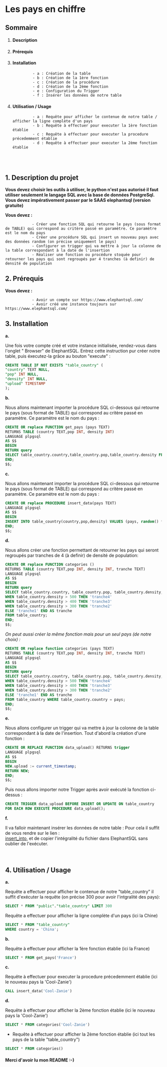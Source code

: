 


 
# Les pays en chiffre<br/>


## Sommaire

1. #### Description
2. #### Prérequis
3. #### Installation

                - a : Création de la table
                - b : Création de la 1ère fonction
                - c : Création de la procédure 
                - d : Création de la 2ème fonction
                - e : Configuration du Trigger
                - f : Insérer les données de notre table


4. #### Utilisation / Usage

                - a : Requête pour afficher le contenue de notre table / afficher la ligne complète d'un pays
                - b : Requête à effectuer pour executer la 1ère fonction établie 
                - c : Requête à effectuer pour executer la procedure précedemment établie
                - d : Requête à effectuer pour executer la 2ème fonction établie
<br/><br/>

**1. Description du projet**
-----------------------------------------------------------------------------------------------------------------------------

**Vous devez choisir les outils à utiliser, le python n'est pas autorisé il faut utiliser seulement le langage SQL avec la base de données PostgreSql. Vous devez impérativement passer par le SAAS elephantsql (version gratuite)**

**Vous devez :**

                - Créer une fonction SQL qui retourne le pays (sous format de TABLE) qui correspond au critère passé en paramètre. Ce paramètre est le nom du pays
                - Créer une procédure SQL qui insert un nouveau pays avec des données random (on précise uniquement le pays)
                - Configurer un trigger qui va mettre à jour la colonne de la table correspondant à la date de l'insertion
                - Réaliser une fonction ou procédure stoquée pour retourner les pays qui sont regroupés par 4 tranches (à definir) de densité de population



**2. Prérequis**
-----------------------------------------------------------------------------------------------------------------------------

**Vous devez :**

                - Avoir un compte sur https://www.elephantsql.com/ 
                - Avoir créé une instance toujours sur https://www.elephantsql.com/
                


**3. Installation**
-----------------------------------------------------------------------------------------------------------------------------

__a.__  
    
Une fois votre compte créé et votre instance initialisée, rendez-vous dans l'onglet " Browser" de ElephantSQL.
Entrez cette instruction pur créer notre table, puis éxecutez-la grâce au bouton "execute" : 

```SQL
CREATE TABLE IF NOT EXISTS "table_country" (
"country" TEXT NULL,
"pop" INT NULL,
"density" INT NULL,
"upload" TIMESTAMP
);
```

__b.__ 

Nous allons maintenant importer la procédure SQL ci-dessous qui retourne le pays (sous format de TABLE) 
qui correspond au critère passé en paramètre. Ce paramètre est le nom du pays : 

```SQL
CREATE OR replace FUNCTION get_pays (pays TEXT) 
RETURNS TABLE (country TEXT,pop INT, density INT)
LANGUAGE plpgsql
AS $$
BEGIN
RETURN query 
SELECT table_country.country,table_country.pop,table_country.density FROM table_country WHERE table_country.country = pays;
END;
$$;
```  

__c.__

Nous allons maintenant importer la procédure SQL ci-dessous qui retourne le pays (sous format de TABLE) 
qui correspond au critère passé en paramètre. Ce paramètre est le nom du pays :

```SQL
CREATE OR replace PROCEDURE insert_data(pays TEXT)
LANGUAGE plpgsql
AS $$
BEGIN
INSERT INTO table_country(country,pop,density) VALUES (pays, random() * 10000, random() * 10000);
END;
$$;
```


__d.__

Nous allons créer une fonction permettant de retourner les pays qui seront regroupés par tranches de 4 (à definir)
de densité de population:

```SQL
CREATE OR replace FUNCTION categories () 
RETURNS TABLE (country TEXT,pop INT, density INT, tranche TEXT)
LANGUAGE plpgsql
AS $$
BEGIN
RETURN query 
SELECT table_country.country, table_country.pop, table_country.density, CASE
WHEN table_country.density > 500 THEN 'tranche4'
WHEN table_country.density > 400 THEN 'tranche3'
WHEN table_country.density > 300 THEN 'tranche2'
ELSE 'tranche1' END AS tranche
FROM table_country;
END;
$$;
```
*On peut aussi créer la même fonction mais pour un seul pays (de notre choix) :*

```SQL
CREATE OR replace function categories (pays TEXT) 
RETURNS TABLE (country TEXT,pop INT, density INT, tranche TEXT)
LANGUAGE plpgsql
AS $$
BEGIN
RETURN query 
SELECT table_country.country, table_country.pop, table_country.density, CASE
WHEN table_country.density > 500 THEN 'tranche4'
WHEN table_country.density > 400 THEN 'tranche3'
WHEN table_country.density > 300 THEN 'tranche2'
ELSE 'tranche1' END AS tranche
FROM table_country WHERE table_country.country = pays;
END;
$$;
```
__e.__

Nous allons configurer un trigger qui va mettre à jour la colonne de la table correspondant à la 
date de l'insertion.
Tout d'abord la création d'une fonction :

```SQL
CREATE OR REPLACE FUNCTION data_upload() RETURNS trigger
LANGUAGE plpgsql
AS $$
BEGIN
NEW.upload := current_timestamp;
RETURN NEW;
END;
$$;
```
Puis nous allons importer notre Trigger après avoir exécuté la fonction ci-dessus :

```SQL
CREATE TRIGGER data_upload BEFORE INSERT OR UPDATE ON table_country      
FOR EACH ROW EXECUTE PROCEDURE data_upload();
```

__f.__

Il va falloir maintenant insérer les données de notre table :
Pour cela il suffit de vous rendre sur le lien : <br/>
[insert_into](https://github.com/TOMCASS/P3_pays/blob/master/creation_table/insert_into.sql), et de copier l'intégralité du fichier dans ElephantSQL sans oublier de l'exécuter.<br/><br/><br/>



**4. Utilisation / Usage** 
-----------------------------------------------------------------------------------------------------------------------------

__a.__

Requête a effectuer pour afficher le contenue de notre "table_country" il suffit d'exécuter la requête (on précise 300 pour avoir l'intgralité des pays):

```SQL
SELECT * FROM "public"."table_country" LIMIT 300
```

Requête a effectuer pour afficher la ligne complète d'un pays (ici la Chine)

```SQL
SELECT * FROM "table_country"
WHERE country = 'China';
```

__b.__

Requête à effectuer pour afficher la 1ère fonction établie (ici la France)

```SQL
SELECT * FROM get_pays('France')
```

__c.__

Requête à effectuer pour executer la procedure précedemment établie (ici le nouveau pays la 'Cool-Zanie')

```SQL
CALL insert_data('Cool-Zanie')
```

__d.__

Requête à effectuer pour afficher la 2ème fonction établie (ici le nouveau pays la 'Cool-Zanie')

```SQL
SELECT * FROM categories('Cool-Zanie')
```

* Requête à effectuer pour afficher la 2ème fonction établie (ici tout les pays de la table "table_country")

```SQL
SELECT * FROM categories()
```

#### Merci d'avoir lu mon README :-)




